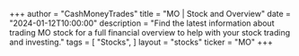 +++
author = "CashMoneyTrades"
title = "MO | Stock and Overview"
date = "2024-01-12T10:00:00"
description = "Find the latest information about trading MO stock for a full financial overview to help with your stock trading and investing."
tags = [
   "Stocks",
]
layout = "stocks"
ticker = "MO"
+++
